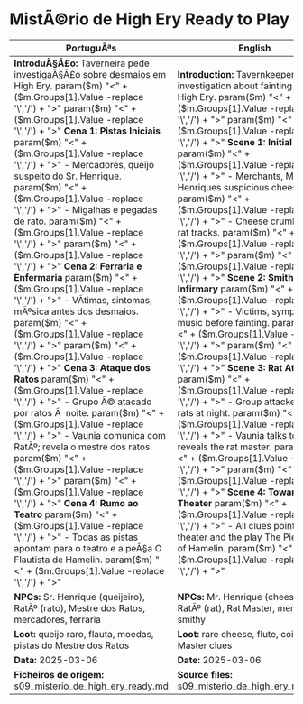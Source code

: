 ﻿# MistÃ©rio de High Ery  Ready to Play

| PortuguÃªs                                                                                                                                                                                                                                                                                                                                                                                                                                                                                                                                              | English                                                                                                                                                                                                                                                                                                                                                                                                                                                                                                                                                    |
| ------------------------------------------------------------------------------------------------------------------------------------------------------------------------------------------------------------------------------------------------------------------------------------------------------------------------------------------------------------------------------------------------------------------------------------------------------------------------------------------------------------------------------------------------------ | ---------------------------------------------------------------------------------------------------------------------------------------------------------------------------------------------------------------------------------------------------------------------------------------------------------------------------------------------------------------------------------------------------------------------------------------------------------------------------------------------------------------------------------------------------------- |
| **IntroduÃ§Ã£o:** Taverneira pede investigaÃ§Ã£o sobre desmaios em High Ery. param($m) "<" + ($m.Groups[1].Value -replace '\\','/') + ">"  param($m) "<" + ($m.Groups[1].Value -replace '\\','/') + ">" **Cena 1: Pistas Iniciais** param($m) "<" + ($m.Groups[1].Value -replace '\\','/') + ">" - Mercadores, queijo suspeito do Sr. Henrique. param($m) "<" + ($m.Groups[1].Value -replace '\\','/') + ">" - Migalhas e pegadas de rato. param($m) "<" + ($m.Groups[1].Value -replace '\\','/') + ">"  param($m) "<" + ($m.Groups[1].Value -replace '\\','/') + ">" **Cena 2: Ferraria e Enfermaria** param($m) "<" + ($m.Groups[1].Value -replace '\\','/') + ">" - VÃ­timas, sintomas, mÃºsica antes dos desmaios. param($m) "<" + ($m.Groups[1].Value -replace '\\','/') + ">"  param($m) "<" + ($m.Groups[1].Value -replace '\\','/') + ">" **Cena 3: Ataque dos Ratos** param($m) "<" + ($m.Groups[1].Value -replace '\\','/') + ">" - Grupo Ã© atacado por ratos Ã  noite. param($m) "<" + ($m.Groups[1].Value -replace '\\','/') + ">" - Vaunia comunica com RatÃº; revela o mestre dos ratos. param($m) "<" + ($m.Groups[1].Value -replace '\\','/') + ">"  param($m) "<" + ($m.Groups[1].Value -replace '\\','/') + ">" **Cena 4: Rumo ao Teatro** param($m) "<" + ($m.Groups[1].Value -replace '\\','/') + ">" - Todas as pistas apontam para o teatro e a peÃ§a O Flautista de Hamelin. param($m) "<" + ($m.Groups[1].Value -replace '\\','/') + ">"  | **Introduction:** Tavernkeeper asks for investigation about fainting spells in High Ery. param($m) "<" + ($m.Groups[1].Value -replace '\\','/') + ">"  param($m) "<" + ($m.Groups[1].Value -replace '\\','/') + ">" **Scene 1: Initial Clues** param($m) "<" + ($m.Groups[1].Value -replace '\\','/') + ">" - Merchants, Mr. Henriques suspicious cheese. param($m) "<" + ($m.Groups[1].Value -replace '\\','/') + ">" - Cheese crumbs and rat tracks. param($m) "<" + ($m.Groups[1].Value -replace '\\','/') + ">"  param($m) "<" + ($m.Groups[1].Value -replace '\\','/') + ">" **Scene 2: Smithy and Infirmary** param($m) "<" + ($m.Groups[1].Value -replace '\\','/') + ">" - Victims, symptoms, music before fainting. param($m) "<" + ($m.Groups[1].Value -replace '\\','/') + ">"  param($m) "<" + ($m.Groups[1].Value -replace '\\','/') + ">" **Scene 3: Rat Attack** param($m) "<" + ($m.Groups[1].Value -replace '\\','/') + ">" - Group attacked by rats at night. param($m) "<" + ($m.Groups[1].Value -replace '\\','/') + ">" - Vaunia talks to RatÃº; reveals the rat master. param($m) "<" + ($m.Groups[1].Value -replace '\\','/') + ">"  param($m) "<" + ($m.Groups[1].Value -replace '\\','/') + ">" **Scene 4: Toward the Theater** param($m) "<" + ($m.Groups[1].Value -replace '\\','/') + ">" - All clues point to the theater and the play The Pied Piper of Hamelin. param($m) "<" + ($m.Groups[1].Value -replace '\\','/') + ">"  |
| **NPCs:** Sr. Henrique (queijeiro), RatÃº (rato), Mestre dos Ratos, mercadores, ferraria                                                                                                                                                                                                                                                                                                                                                                                                                                                                | **NPCs:** Mr. Henrique (cheese seller), RatÃº (rat), Rat Master, merchants, smithy                                                                                                                                                                                                                                                                                                                                                                                                                                                                          |
| **Loot:** queijo raro, flauta, moedas, pistas do Mestre dos Ratos                                                                                                                                                                                                                                                                                                                                                                                                                                                                                      | **Loot:** rare cheese, flute, coins, Rat Master clues                                                                                                                                                                                                                                                                                                                                                                                                                                                                                                      |
| **Data:** 2025-03-06                                                                                                                                                                                                                                                                                                                                                                                                                                                                                                                                   | **Date:** 2025-03-06                                                                                                                                                                                                                                                                                                                                                                                                                                                                                                                                       |
| **Ficheiros de origem:** s09_misterio_de_high_ery_ready.md                                                                                                                                                                                                                                                                                                                                                                                                                                                                                             | **Source files:** s09_misterio_de_high_ery_ready.md                                                                                                                                                                                                                                                                                                                                                                                                                                                                                                        |

























